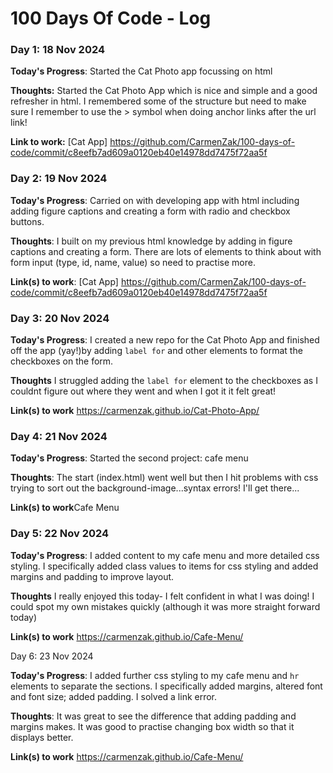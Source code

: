 # 100 Days Of Code - Log

### Day 1: 18 Nov 2024

**Today's Progress**: Started the Cat Photo app focussing on html

**Thoughts:** Started the Cat Photo App which is nice and simple and a good refresher in html. I remembered some of the structure but need to make sure I remember to use the > symbol when doing anchor links after the url link! 

**Link to work:** [Cat App] https://github.com/CarmenZak/100-days-of-code/commit/c8eefb7ad609a0120eb40e14978dd7475f72aa5f 

### Day 2: 19 Nov 2024

**Today's Progress**: Carried on with developing app with html including adding figure captions and creating a form with radio and checkbox buttons.

**Thoughts**: I built on my previous html knowledge by adding in figure captions and creating a form. There are lots of elements to think about with form input (type, id, name, value) so need to practise more.

**Link(s) to work**: [Cat App] https://github.com/CarmenZak/100-days-of-code/commit/c8eefb7ad609a0120eb40e14978dd7475f72aa5f  


### Day 3: 20 Nov 2024

**Today's Progress**: I created a new repo for the Cat Photo App and finished off the app (yay!)by adding `label for` and other elements to format the checkboxes on the form.

**Thoughts** I struggled adding the `label for` element to the checkboxes as I couldnt figure out where they went and when I got it it felt great!

**Link(s) to work**   https://carmenzak.github.io/Cat-Photo-App/



### Day 4: 21 Nov 2024

**Today's Progress**: Started the second project: cafe menu

**Thoughts**: The start (index.html) went well but then I hit problems with css trying to sort out the background-image...syntax errors! I'll get there...

**Link(s) to work**Cafe Menu


### Day 5: 22 Nov 2024

**Today's Progress**: I added content to my cafe menu and more detailed css styling. I specifically added class values to items for css styling and added margins and padding to improve layout.

**Thoughts** I really enjoyed this today- I felt confident in what I was doing! I could spot my own mistakes quickly (although it was more straight forward today)

**Link(s) to work** https://carmenzak.github.io/Cafe-Menu/ 

Day 6: 23 Nov 2024

**Today's Progress**: I added further css styling to my cafe menu and `hr` elements to separate the sections. I specifically added margins, 
altered font and font size; added padding. I solved a link error.

**Thoughts**: It was great to see the difference that adding padding and margins makes. It was good to practise changing box width so that it displays better.

**Link(s) to work** https://carmenzak.github.io/Cafe-Menu/ 

<!-- 1. [Find the Longest Word in a String](https://www.freecodecamp.com/challenges/find-the-longest-word-in-a-string)
2. [Title Case a Sentence](https://www.freecodecamp.com/challenges/title-case-a-sentence) -->
